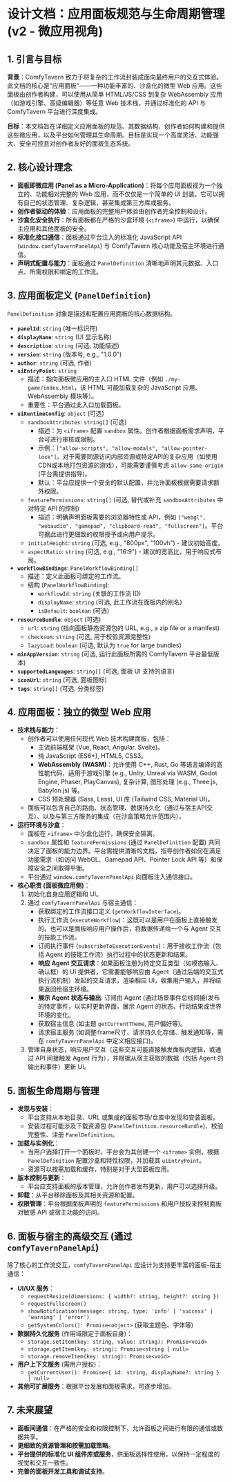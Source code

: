 # 设计文档：应用面板规范与生命周期管理 (v2 - 微应用视角)

## 1. 引言与目标

**背景**：ComfyTavern 致力于将复杂的工作流封装成面向最终用户的交互式体验。此文档的核心是“应用面板”——一种功能丰富的、沙盒化的微型 Web 应用。这些面板由创作者构建，可以使用从简单 HTML/JS/CSS 到复杂 WebAssembly 应用（如游戏引擎、高级编辑器）等任意 Web 技术栈，并通过标准化的 API 与 ComfyTavern 平台进行深度集成。

**目标**：本文档旨在详细定义应用面板的规范、其数据结构、创作者如何构建和提供这些微应用，以及平台如何管理其生命周期。目标是实现一个高度灵活、功能强大、安全可控且对创作者友好的面板生态系统。

## 2. 核心设计理念

*   **面板即微应用 (Panel as a Micro-Application)**：将每个应用面板视为一个独立的、功能相对完整的 Web 应用，而不仅仅是一个简单的 UI 封装。它可以拥有自己的状态管理、复杂逻辑，甚至集成第三方库或服务。
*   **创作者驱动的体验**：应用面板的完整用户体验由创作者完全控制和设计。
*   **沙盒化安全执行**：所有面板都在严格的沙盒环境 (`<iframe>`) 中运行，以确保主应用和其他面板的安全。
*   **标准化接口通信**：面板通过平台注入的标准化 JavaScript API (`window.comfyTavernPanelApi`) 与 ComfyTavern 核心功能及宿主环境进行通信。
*   **声明式配置与能力**：面板通过 `PanelDefinition` 清晰地声明其元数据、入口点、所需权限和绑定的工作流。

## 3. 应用面板定义 (`PanelDefinition`)

`PanelDefinition` 对象是描述和配置应用面板的核心数据结构。

*   **`panelId`**: `string` (唯一标识符)
*   **`displayName`**: `string` (UI 显示名称)
*   **`description`**: `string` (可选, 功能描述)
*   **`version`**: `string` (版本号, e.g., "1.0.0")
*   **`author`**: `string` (可选, 作者)
*   **`uiEntryPoint`**: `string`
    *   描述：指向面板微应用的主入口 HTML 文件（例如 `./my-game/index.html`，该 HTML 可能加载复杂的 JavaScript 应用、WebAssembly 模块等）。
    *   重要性：平台通过此入口加载面板。
*   **`uiRuntimeConfig`**: `object` (可选)
    *   `sandboxAttributes`: `string[]` (可选)
        *   描述：为 `<iframe>` 配置 `sandbox` 属性。创作者根据面板需求声明，平台可进行审核或限制。
        *   示例：`["allow-scripts", "allow-modals", "allow-pointer-lock"]`。对于需要同源访问内部资源或特定API的复杂应用（如使用CDN或本地打包资源的游戏），可能需要谨慎考虑 `allow-same-origin` (平台需提供指导)。
        *   默认：平台应提供一个安全的默认配置，并允许面板根据需要请求额外权限。
    *   `featurePermissions`: `string[]` (可选, 替代或补充 `sandboxAttributes` 中对特定 API 的控制)
        *   描述：明确声明面板需要的浏览器特性或 API，例如 `["webgl", "webaudio", "gamepad", "clipboard-read", "fullscreen"]`。平台可据此进行更细致的权限授予或向用户提示。
    *   `initialHeight`: `string` (可选, e.g., "800px", "100vh") - 建议初始高度。
    *   `aspectRatio`: `string` (可选, e.g., "16:9") - 建议的宽高比，用于响应式布局。
*   **`workflowBindings`**: `PanelWorkflowBinding[]`
    *   描述：定义此面板可绑定的工作流。
    *   结构 (`PanelWorkflowBinding`):
        *   `workflowId`: `string` (关联的工作流 ID)
        *   `displayName`: `string` (可选, 此工作流在面板内的别名)
        *   `isDefault`: `boolean` (可选)
*   **`resourceBundle`**: `object` (可选)
    *   `url`: `string` (指向面板静态资源包的 URL, e.g., a zip file or a manifest)
    *   `checksum`: `string` (可选, 用于校验资源完整性)
    *   `lazyLoad`: `boolean` (可选, 默认为 `true` for large bundles)
*   **`minAppVersion`**: `string` (可选, 运行此面板所需的 ComfyTavern 平台最低版本)
*   **`supportedLanguages`**: `string[]` (可选, 面板 UI 支持的语言)
*   **`iconUrl`**: `string` (可选, 面板图标)
*   **`tags`**: `string[]` (可选, 分类标签)

## 4. 应用面板：独立的微型 Web 应用

*   **技术栈与能力**：
    *   创作者可以使用任何现代 Web 技术构建面板，包括：
        *   主流前端框架 (Vue, React, Angular, Svelte)。
        *   纯 JavaScript (ES6+), HTML5, CSS3。
        *   **WebAssembly (WASM)**：允许使用 C++, Rust, Go 等语言编译的高性能代码，适用于游戏引擎 (e.g., Unity, Unreal via WASM, Godot Engine, Phaser, PlayCanvas), 复杂计算, 图形处理 (e.g., Three.js, Babylon.js) 等。
        *   CSS 预处理器 (Sass, Less), UI 库 (Tailwind CSS, Material UI)。
    *   面板可以包含自己的路由、状态管理、数据持久化（通过与宿主API交互）、以及与第三方服务的集成（在沙盒策略允许范围内）。
*   **运行环境与沙盒**：
    *   面板在 `<iframe>` 中沙盒化运行，确保安全隔离。
    *   `sandbox` 属性和 `featurePermissions` (通过 `PanelDefinition` 配置) 共同决定了面板的能力边界。平台需提供清晰的文档，指导创作者如何在满足功能需求（如访问 WebGL、Gamepad API、Pointer Lock API 等）和保障安全之间取得平衡。
    *   平台通过 `window.comfyTavernPanelApi` 向面板注入通信接口。
*   **核心职责 (面板微应用侧)**：
    1.  初始化自身应用逻辑和 UI。
    2.  通过 `comfyTavernPanelApi` 与宿主通信：
        *   获取绑定的工作流接口定义 (`getWorkflowInterface`)。
        *   执行工作流 (`executeWorkflow`)：这既可以是用户在面板上直接触发的，也可以是面板响应用户操作后，将数据传递给一个与 Agent 交互的技能工作流。
        *   订阅执行事件 (`subscribeToExecutionEvents`)：用于接收工作流（包括 Agent 的技能工作流）执行过程中的状态更新和结果。
        *   **响应 Agent 交互请求**：如果面板注册为特定交互类型（如模态输入、确认框）的 UI 提供者，它需要能够响应由 Agent（通过后端的交互式执行流机制）发起的交互请求，渲染相应 UI，收集用户输入，并将结果返回给宿主环境。
        *   **展示 Agent 状态与输出**: 订阅由 Agent (通过场景事件总线间接)发布的特定事件，以实时更新界面，展示 Agent 的状态、行动结果或世界环境的变化。
        *   获取宿主信息 (如主题 `getCurrentTheme`, 用户偏好等)。
        *   请求宿主服务 (如调整iframe尺寸、请求持久化存储、触发通知等，需在 `comfyTavernPanelApi` 中定义相应接口)。
    3.  管理自身状态，响应用户交互（这些交互可能直接触发面板内逻辑，或通过 API 间接触发 Agent 行为），并根据从宿主获取的数据（包括 Agent 的输出和事件）更新 UI。

## 5. 面板生命周期与管理

*   **发现与安装**：
    *   平台支持从本地目录、URL 或集成的面板市场/仓库中发现和安装面板。
    *   安装过程可能涉及下载资源包 (`PanelDefinition.resourceBundle`)、校验完整性、注册 `PanelDefinition`。
*   **加载与实例化**：
    *   当用户选择打开一个面板时，平台会为其创建一个 `<iframe>` 实例，根据 `PanelDefinition` 配置沙盒和特性权限，并加载其 `uiEntryPoint`。
    *   资源可以按需加载和缓存，特别是对于大型面板应用。
*   **版本控制与更新**：
    *   平台应支持面板的版本管理，允许创作者发布更新，用户可以选择升级。
*   **卸载**：从平台移除面板及其相关资源和配置。
*   **权限管理**：平台根据面板声明的 `featurePermissions` 和用户授权来控制面板对敏感 API 或宿主功能的访问。

## 6. 面板与宿主的高级交互 (通过 `comfyTavernPanelApi`)

除了核心的工作流交互，`comfyTavernPanelApi` 应设计为支持更丰富的面板-宿主通信：

*   **UI/UX 服务**：
    *   `requestResize(dimensions: { width?: string, height?: string })`
    *   `requestFullscreen()`
    *   `showNotification(message: string, type: 'info' | 'success' | 'warning' | 'error')`
    *   `getSystemColors(): Promise<object>` (获取主题色、字体等)
*   **数据持久化服务** (作用域限定于面板自身)：
    *   `storage.setItem(key: string, value: string): Promise<void>`
    *   `storage.getItem(key: string): Promise<string | null>`
    *   `storage.removeItem(key: string): Promise<void>`
*   **用户上下文服务** (需用户授权)：
    *   `getCurrentUser(): Promise<{ id: string, displayName?: string } | null>`
*   **其他可扩展服务**：根据平台发展和面板需求，可逐步增加。

## 7. 未来展望

*   **面板间通信**：在严格的安全和权限控制下，允许面板之间进行有限的通信或数据共享。
*   **更细致的资源管理和按需加载策略**。
*   **平台提供的标准化 UI 组件库或服务**，供面板选择性使用，以保持一定程度的视觉和交互一致性。
*   **完善的面板开发工具和调试支持**。